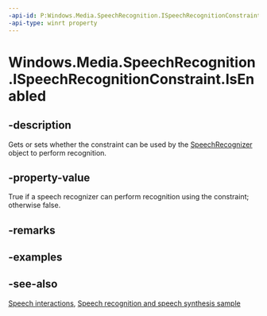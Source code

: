 ```yaml
---
-api-id: P:Windows.Media.SpeechRecognition.ISpeechRecognitionConstraint.IsEnabled
-api-type: winrt property
---
```


<!-- Property syntax
public bool IsEnabled { get;  set; }
-->

# Windows.Media.SpeechRecognition.ISpeechRecognitionConstraint.IsEnabled

## -description
Gets or sets whether the constraint can be used by the [SpeechRecognizer](speechrecognizer.md) object to perform recognition.

## -property-value
True if a speech recognizer can perform recognition using the constraint; otherwise false.

## -remarks

## -examples

## -see-also
[Speech interactions](/windows/uwp/input-and-devices/speech-interactions), [Speech recognition and speech synthesis sample](https://github.com/Microsoft/Windows-universal-samples/tree/master/Samples/SpeechRecognitionAndSynthesis)
